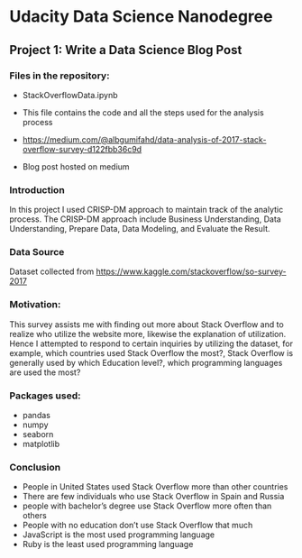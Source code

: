 # Udacity Data Science Nanodegree





## Project 1: Write a Data Science Blog Post

### Files in the repository:

- StackOverflowData.ipynb
- This file contains the code and all the steps used for the analysis process

- https://medium.com/@albgumifahd/data-analysis-of-2017-stack-overflow-survey-d122fbb36c9d
- Blog post hosted on medium

### Introduction

In this project I used CRISP-DM approach to maintain track of the analytic process. The CRISP-DM approach include Business Understanding, Data Understanding, Prepare Data, Data Modeling, and Evaluate the Result.

### Data Source

Dataset collected from https://www.kaggle.com/stackoverflow/so-survey-2017

### Motivation:

This survey assists me with finding out more about Stack Overflow and to realize who utilize the website more, likewise the explanation of utilization. Hence I attempted to respond to certain inquiries by utilizing the dataset, for example, which countries used Stack Overflow the most?, Stack Overflow is generally used by which Education level?, which programming languages are used the most?

### Packages used:

- pandas
- numpy
- seaborn
- matplotlib

### Conclusion

- People in United States used Stack Overflow more than other countries
- There are few individuals who use Stack Overflow in Spain and Russia
- people with bachelor’s degree use Stack Overflow more often than others
- People with no education don’t use Stack Overflow that much
- JavaScript is the most used programming language
- Ruby is the least used programming language
